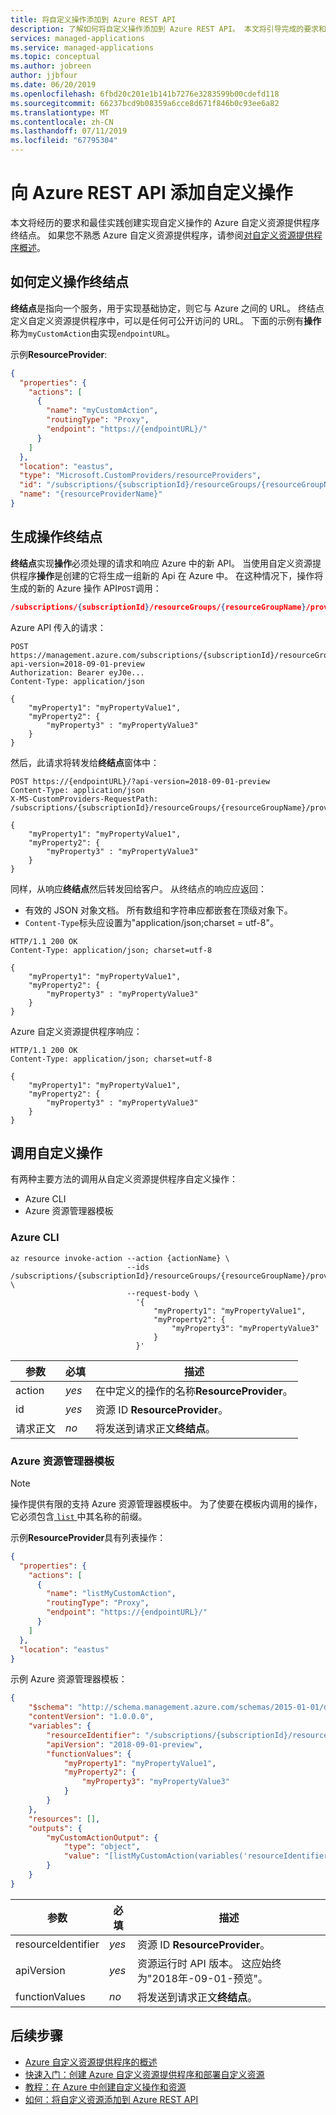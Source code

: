```yaml
---
title: 将自定义操作添加到 Azure REST API
description: 了解如何将自定义操作添加到 Azure REST API。 本文将引导完成的要求和想要实现自定义操作的终结点的最佳做法。
services: managed-applications
ms.service: managed-applications
ms.topic: conceptual
ms.author: jobreen
author: jjbfour
ms.date: 06/20/2019
ms.openlocfilehash: 6fbd20c201e1b141b7276e3283599b00cdefd118
ms.sourcegitcommit: 66237bcd9b08359a6cce8d671f846b0c93ee6a82
ms.translationtype: MT
ms.contentlocale: zh-CN
ms.lasthandoff: 07/11/2019
ms.locfileid: "67795304"
---
```

# <a name="adding-custom-actions-to-azure-rest-api"></a>向 Azure REST API 添加自定义操作

本文将经历的要求和最佳实践创建实现自定义操作的 Azure 自定义资源提供程序终结点。 如果您不熟悉 Azure 自定义资源提供程序，请参阅[对自定义资源提供程序概述](./custom-providers-overview.md)。

## <a name="how-to-define-an-action-endpoint"></a>如何定义操作终结点

**终结点**是指向一个服务，用于实现基础协定，则它与 Azure 之间的 URL。 终结点定义自定义资源提供程序中，可以是任何可公开访问的 URL。 下面的示例有**操作**称为`myCustomAction`由实现`endpointURL`。

示例**ResourceProvider**:

```JSON
{
  "properties": {
    "actions": [
      {
        "name": "myCustomAction",
        "routingType": "Proxy",
        "endpoint": "https://{endpointURL}/"
      }
    ]
  },
  "location": "eastus",
  "type": "Microsoft.CustomProviders/resourceProviders",
  "id": "/subscriptions/{subscriptionId}/resourceGroups/{resourceGroupName}/providers/Microsoft.CustomProviders/resourceProviders/{resourceProviderName}",
  "name": "{resourceProviderName}"
}
```

## <a name="building-an-action-endpoint"></a>生成操作终结点

**终结点**实现**操作**必须处理的请求和响应 Azure 中的新 API。 当使用自定义资源提供程序**操作**是创建的它将生成一组新的 Api 在 Azure 中。 在这种情况下，操作将生成的新的 Azure 操作 API`POST`调用：

``` JSON
/subscriptions/{subscriptionId}/resourceGroups/{resourceGroupName}/providers/Microsoft.CustomProviders/resourceProviders/{resourceProviderName}/myCustomAction
```

Azure API 传入的请求：

``` HTTP
POST https://management.azure.com/subscriptions/{subscriptionId}/resourceGroups/{resourceGroupName}/providers/Microsoft.CustomProviders/resourceProviders/{resourceProviderName}/myCustomAction?api-version=2018-09-01-preview
Authorization: Bearer eyJ0e...
Content-Type: application/json

{
    "myProperty1": "myPropertyValue1",
    "myProperty2": {
        "myProperty3" : "myPropertyValue3"
    }
}
```

然后，此请求将转发给**终结点**窗体中：

``` HTTP
POST https://{endpointURL}/?api-version=2018-09-01-preview
Content-Type: application/json
X-MS-CustomProviders-RequestPath: /subscriptions/{subscriptionId}/resourceGroups/{resourceGroupName}/providers/Microsoft.CustomProviders/resourceProviders/{resourceProviderName}/myCustomAction

{
    "myProperty1": "myPropertyValue1",
    "myProperty2": {
        "myProperty3" : "myPropertyValue3"
    }
}
```

同样，从响应**终结点**然后转发回给客户。 从终结点的响应应返回：

- 有效的 JSON 对象文档。 所有数组和字符串应都嵌套在顶级对象下。
- `Content-Type`标头应设置为"application/json;charset = utf-8"。

``` HTTP
HTTP/1.1 200 OK
Content-Type: application/json; charset=utf-8

{
    "myProperty1": "myPropertyValue1",
    "myProperty2": {
        "myProperty3" : "myPropertyValue3"
    }
}
```

Azure 自定义资源提供程序响应：

``` HTTP
HTTP/1.1 200 OK
Content-Type: application/json; charset=utf-8

{
    "myProperty1": "myPropertyValue1",
    "myProperty2": {
        "myProperty3" : "myPropertyValue3"
    }
}
```

## <a name="calling-a-custom-action"></a>调用自定义操作

有两种主要方法的调用从自定义资源提供程序自定义操作：

- Azure CLI
- Azure 资源管理器模板

### <a name="azure-cli"></a>Azure CLI

```azurecli-interactive
az resource invoke-action --action {actionName} \
                          --ids /subscriptions/{subscriptionId}/resourceGroups/{resourceGroupName}/providers/Microsoft.CustomProviders/resourceProviders/{resourceProviderName} \
                          --request-body \
                            '{
                                "myProperty1": "myPropertyValue1",
                                "myProperty2": {
                                    "myProperty3": "myPropertyValue3"
                                }
                            }'
```

参数 | 必填 | 描述
---|---|---
action | *yes* | 在中定义的操作的名称**ResourceProvider**。
id | *yes* | 资源 ID **ResourceProvider**。
请求正文 | *no* | 将发送到请求正文**终结点**。

### <a name="azure-resource-manager-template"></a>Azure 资源管理器模板

> [!NOTE]
> 操作提供有限的支持 Azure 资源管理器模板中。 为了使要在模板内调用的操作，它必须包含[ `list` ](../azure-resource-manager/resource-group-template-functions-resource.md#list)中其名称的前缀。

示例**ResourceProvider**具有列表操作：

```JSON
{
  "properties": {
    "actions": [
      {
        "name": "listMyCustomAction",
        "routingType": "Proxy",
        "endpoint": "https://{endpointURL}/"
      }
    ]
  },
  "location": "eastus"
}
```

示例 Azure 资源管理器模板：

``` JSON
{
    "$schema": "http://schema.management.azure.com/schemas/2015-01-01/deploymentTemplate.json#",
    "contentVersion": "1.0.0.0",
    "variables": {
        "resourceIdentifier": "/subscriptions/{subscriptionId}/resourceGroups/{resourceGroupName}/providers/Microsoft.CustomProviders/resourceProviders/{resourceProviderName}",
        "apiVersion": "2018-09-01-preview",
        "functionValues": {
            "myProperty1": "myPropertyValue1",
            "myProperty2": {
                "myProperty3": "myPropertyValue3"
            }
        }
    },
    "resources": [],
    "outputs": {
        "myCustomActionOutput": {
            "type": "object",
            "value": "[listMyCustomAction(variables('resourceIdentifier'), variables('apiVersion'), variables('functionValues'))]"
        }
    }
}
```

参数 | 必填 | 描述
---|---|---
resourceIdentifier | *yes* | 资源 ID **ResourceProvider**。
apiVersion | *yes* | 资源运行时 API 版本。 这应始终为"2018年-09-01-预览"。
functionValues | *no* | 将发送到请求正文**终结点**。

## <a name="next-steps"></a>后续步骤

- [Azure 自定义资源提供程序的概述](./custom-providers-overview.md)
- [快速入门：创建 Azure 自定义资源提供程序和部署自定义资源](./create-custom-provider.md)
- [教程：在 Azure 中创建自定义操作和资源](./tutorial-custom-providers-101.md)
- [如何：将自定义资源添加到 Azure REST API](./custom-providers-resources-endpoint-how-to.md)
